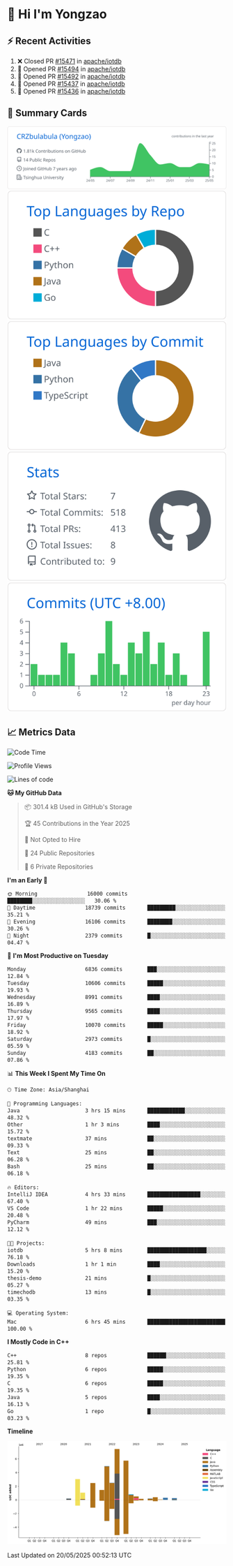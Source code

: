 # 👋 Hi I'm Yongzao

## ⚡ Recent Activities
<!--START_SECTION:activity-->
1. ❌ Closed PR [#15471](https://github.com/apache/iotdb/pull/15471) in [apache/iotdb](https://github.com/apache/iotdb)
2. 💪 Opened PR [#15494](https://github.com/apache/iotdb/pull/15494) in [apache/iotdb](https://github.com/apache/iotdb)
3. 💪 Opened PR [#15492](https://github.com/apache/iotdb/pull/15492) in [apache/iotdb](https://github.com/apache/iotdb)
4. 💪 Opened PR [#15437](https://github.com/apache/iotdb/pull/15437) in [apache/iotdb](https://github.com/apache/iotdb)
5. 💪 Opened PR [#15436](https://github.com/apache/iotdb/pull/15436) in [apache/iotdb](https://github.com/apache/iotdb)
<!--END_SECTION:activity-->

## 🎑 Summary Cards

[![](https://raw.githubusercontent.com/CRZbulabula/CRZbulabula/main/profile-summary-card-output/github/0-profile-details.svg)](https://github.com/vn7n24fzkq/github-profile-summary-cards)
[![](https://raw.githubusercontent.com/CRZbulabula/CRZbulabula/main/profile-summary-card-output/github/1-repos-per-language.svg)](https://github.com/vn7n24fzkq/github-profile-summary-cards) [![](https://raw.githubusercontent.com/CRZbulabula/CRZbulabula/main/profile-summary-card-output/github/2-most-commit-language.svg)](https://github.com/vn7n24fzkq/github-profile-summary-cards)
[![](https://raw.githubusercontent.com/CRZbulabula/CRZbulabula/main/profile-summary-card-output/github/3-stats.svg)](https://github.com/vn7n24fzkq/github-profile-summary-cards) [![](https://raw.githubusercontent.com/CRZbulabula/CRZbulabula/main/profile-summary-card-output/github/4-productive-time.svg)](https://github.com/vn7n24fzkq/github-profile-summary-cards)

## 📈 Metrics Data

<!--START_SECTION:waka-->
![Code Time](http://img.shields.io/badge/Code%20Time-866%20hrs%2045%20mins-blue)

![Profile Views](http://img.shields.io/badge/Profile%20Views-0-blue)

![Lines of code](https://img.shields.io/badge/From%20Hello%20World%20I%27ve%20Written-31.1%20million%20lines%20of%20code-blue)

**🐱 My GitHub Data** 

> 📦 301.4 kB Used in GitHub's Storage 
 > 
> 🏆 45 Contributions in the Year 2025
 > 
> 🚫 Not Opted to Hire
 > 
> 📜 24 Public Repositories 
 > 
> 🔑 6 Private Repositories 
 > 
**I'm an Early 🐤** 

```text
🌞 Morning                16000 commits       ████████░░░░░░░░░░░░░░░░░   30.06 % 
🌆 Daytime                18739 commits       █████████░░░░░░░░░░░░░░░░   35.21 % 
🌃 Evening                16106 commits       ████████░░░░░░░░░░░░░░░░░   30.26 % 
🌙 Night                  2379 commits        █░░░░░░░░░░░░░░░░░░░░░░░░   04.47 % 
```
📅 **I'm Most Productive on Tuesday** 

```text
Monday                   6836 commits        ███░░░░░░░░░░░░░░░░░░░░░░   12.84 % 
Tuesday                  10606 commits       █████░░░░░░░░░░░░░░░░░░░░   19.93 % 
Wednesday                8991 commits        ████░░░░░░░░░░░░░░░░░░░░░   16.89 % 
Thursday                 9565 commits        ████░░░░░░░░░░░░░░░░░░░░░   17.97 % 
Friday                   10070 commits       █████░░░░░░░░░░░░░░░░░░░░   18.92 % 
Saturday                 2973 commits        █░░░░░░░░░░░░░░░░░░░░░░░░   05.59 % 
Sunday                   4183 commits        ██░░░░░░░░░░░░░░░░░░░░░░░   07.86 % 
```


📊 **This Week I Spent My Time On** 

```text
🕑︎ Time Zone: Asia/Shanghai

💬 Programming Languages: 
Java                     3 hrs 15 mins       ████████████░░░░░░░░░░░░░   48.32 % 
Other                    1 hr 3 mins         ████░░░░░░░░░░░░░░░░░░░░░   15.72 % 
textmate                 37 mins             ██░░░░░░░░░░░░░░░░░░░░░░░   09.33 % 
Text                     25 mins             ██░░░░░░░░░░░░░░░░░░░░░░░   06.28 % 
Bash                     25 mins             ██░░░░░░░░░░░░░░░░░░░░░░░   06.18 % 

🔥 Editors: 
IntelliJ IDEA            4 hrs 33 mins       █████████████████░░░░░░░░   67.40 % 
VS Code                  1 hr 22 mins        █████░░░░░░░░░░░░░░░░░░░░   20.48 % 
PyCharm                  49 mins             ███░░░░░░░░░░░░░░░░░░░░░░   12.12 % 

🐱‍💻 Projects: 
iotdb                    5 hrs 8 mins        ███████████████████░░░░░░   76.18 % 
Downloads                1 hr 1 min          ████░░░░░░░░░░░░░░░░░░░░░   15.20 % 
thesis-demo              21 mins             █░░░░░░░░░░░░░░░░░░░░░░░░   05.27 % 
timechodb                13 mins             █░░░░░░░░░░░░░░░░░░░░░░░░   03.35 % 

💻 Operating System: 
Mac                      6 hrs 45 mins       █████████████████████████   100.00 % 
```

**I Mostly Code in C++** 

```text
C++                      8 repos             ██████░░░░░░░░░░░░░░░░░░░   25.81 % 
Python                   6 repos             █████░░░░░░░░░░░░░░░░░░░░   19.35 % 
C                        6 repos             █████░░░░░░░░░░░░░░░░░░░░   19.35 % 
Java                     5 repos             ████░░░░░░░░░░░░░░░░░░░░░   16.13 % 
Go                       1 repo              █░░░░░░░░░░░░░░░░░░░░░░░░   03.23 % 
```



**Timeline**

![Lines of Code chart](https://raw.githubusercontent.com/CRZbulabula/CRZbulabula/main/assets/bar_graph.png)


 Last Updated on 20/05/2025 00:52:13 UTC
<!--END_SECTION:waka-->

